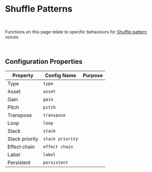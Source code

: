 # Shuffle Patterns

&nbsp;

Functions on this page relate to specific behaviours for [Shuffle pattern](Terminology) voices.

&nbsp;

## Configuration Properties

|Property         |Config Name     |Purpose                         |
|-----------------|----------------|--------------------------------|
|Type             |`type`          |                                |
|Asset            |`asset`         |                                |
|Gain             |`gain`          |                                |
|Pitch            |`pitch`         |                                |
|Transpose        |`transpose`     |                                |
|Loop             |`loop`          |                                |
|Stack            |`stack`         |                                |
|Stack priority   |`stack priority`|                                |
|Effect chain     |`effect chain`  |                                |
|Label            |`label`         |                                |
|Persistent       |`persistent`    |                                |